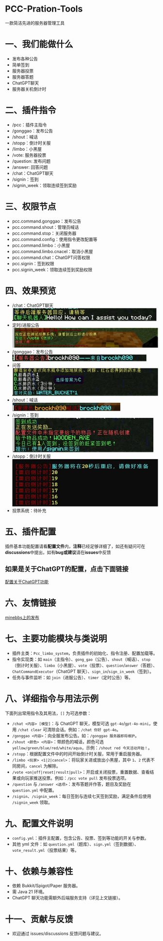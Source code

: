 # PCC-Pration-Tools
一款简洁先进的服务器管理工具
# 一、我们能做什么
- 发布各种公告​
- 简单签到​
- 服务器投票​
- 服务器答题​
- ChatGPT聊天​
- 服务器关机倒计时​
# 二、插件指令
- /pcc：插件主指令
- /gonggao：发布公告
- /shout：喊话
- /stopp：倒计时关服
- /limbo：小黑屋
- /vote: 服务器投票
- /question: 发布问题
- /answer: 回答问题
- /chat：ChatGPT聊天
- /signin：签到
- /signin_week：领取连续签到奖励
# 三、权限节点
- pcc.command.gonggao：发布公告
- pcc.command.shout：管理员喊话
- pcc.command.stop：关闭服务器
- pcc.command.config：使用指令更改配置等
- pcc.command.limbo：小黑屋
- pcc.command.limbo.cnacel：取消小黑屋
- pcc.command.chat：ChatGPT问答权限
- pcc.signin：签到权限
- pcc.signin_week：领取连续签到奖励权限
 # 四、效果预览
- /chat：ChatGPT聊天​\
![gpt](docs/images/chat.jpg)
- 定时/进服公告​\
![gg](docs/images/gg.jpg)
- /gonggao：发布公告​\
![gonggao](docs/images/gonggao.jpg)
- 问答​\
![question](docs/images/question.jpg)
- /shout：喊话​\
![shout](docs/images/shout.jpg)
- /signin：签到​\
![signin](docs/images/signin.jpg)
- /stopp：倒计时关服​\
![stop](docs/images/stopp.jpg)
- 投票系统：待补充
# 五、插件配置
插件基本功能配置请看**配置文件**内，**注释**已经足够详细了，如还有疑问可在**discussions**中提出，如有**bug或建议**请在**issues**中反馈
## 如果是关于ChatGPT的配置，点击下面链接
[配置关于ChatGPT功能](https://github.com/73410/PCC-Pration-Tools-GPT-Sever)
# 六、友情链接
[minebbs上的发布](https://www.minebbs.com/resources/pration-tools.8036/)
# 七、主要功能模块与类说明
- 插件主类：`Pcc_limbo_system`，负责插件的初始化、指令注册、配置加载等。
- 指令实现类：如 `main`（主指令）、`gong_gao`（公告）、`shout`（喊话）、`stop`（倒计时关服）、`limbo`（小黑屋）、`vote`（投票）、`question`/`answer`（答题）、`ChatCommandExecutor`（ChatGPT 聊天）、`sign_in`/`sign_in_week`（签到）。
- 任务与事件监听：如 `join`（进服公告）、`timer`（定时公告）等。

# 八、详细指令与用法示例
下面列出常用指令及其用法，`[]` 为可选参数：
- `/chat <内容> [模型]`：与 ChatGPT 聊天，模型可选 `gpt-4o`/`gpt-4o-mini`，使用 `/chat clear` 可清除会话。例如：`/chat 你好 gpt-4o`。
- `/gonggao <内容>`：向全服发布公告。如：`/gonggao 服务器即将维护`。
- `/shout <颜色> <内容>`：带颜色的喊话，颜色可选 `yellow/green/blue/red/white/aqua`，示例：`/shout red 今天活动开始！`。
- `/stopp`：根据配置文件中的时间开始倒计时关服，常用于重启服务器。
- `/limbo <玩家> <1|2|cancel>`：将玩家关进或放出小黑屋，其中 `1`、`2` 代表不同房间，`cancel` 为解除。
- `/vote <on|off|reset|result|pull>`：开启或关闭投票，重置数据、查看结果或向玩家推送投票。例如：`/pcc vote pull` 发布投票选项。
- `/question` 与 `/answer <选项>`：发布答题并作答，题目及奖励在 `question.yml` 中配置。
- `/signin`、`/signin_week`：每日签到与连续七天签到奖励，满足条件后使用 `/signin_week` 领取。

# 九、配置文件说明
- `config.yml`：插件主配置，包含公告、投票、签到等功能的开关与参数。
- 其他 yml 文件：如 `question.yml`（题库）、`sign.yml`（签到数据）、`vote_result.yml`（投票结果）等。

# 十、依赖与兼容性
- 依赖 Bukkit/Spigot/Paper 服务器。
- 需 Java 21 环境。
- ChatGPT 聊天功能需额外后端服务支持（详见上文链接）。

# 十一、贡献与反馈
- 欢迎通过 issues/discussions 反馈问题与建议。
